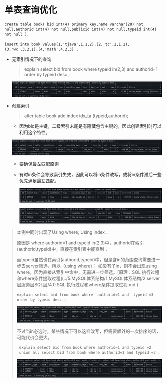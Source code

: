 # 单表查询优化

```
create table book( bid int(4) primary key,name varchar(20) not null,authorid int(4) not null,publicid int(4) not null,typeid int(4) not null );
 
insert into book values(1,'tjava',1,1,2),(2,'tc',2,1,2),(3,'wx',3,2,1),(4,'math',4,2,3) ;
```

- 无索引情况下的查询

  > explain select bid from book where typeid in(2,3) and authorid=1  order by typeid desc ;

  ![image-20220517114018422](.pics/image-20220517114018422.png)

- 创建索引

  > alter table book add index idx_ta (typeid,authorid);

  - 因为bid是主键，二级索引末尾是有隐藏包含主键的，因此创建索引时可以利用这个特性。

  ![image-20220517114325422](.pics/image-20220517114325422.png)

  - 要确保最左匹配原则

  - 有时in条件会导致索引失效，因此可以将in条件改写，或将in条件滞后一些优先满足最左匹配。

    ![image-20220517114804582](.pics/image-20220517114804582.png)

    ![image-20220517114838494](.pics/image-20220517114838494.png)



> 本例中同时出现了Using where; Using index：
>
> 原因是 where  authorid=1 and  typeid in(2,3)中，authorid在索引(authorid,typeid)中，直接在索引表中能查到；
>
> 而typeid虽然也在索引(authorid,typeid)中，但是含in的范围查询需要进一步去server筛选，所以（using where）；
> 如没有了in，则不会出现using where，因为直接从索引中命中，无需进一步筛选。[原理：SQL 执行过程和where条件提取过程](../5.MySQL体系结构/1.MySQL体系结构/2.server层服务层SQL层/4.0.SQL 执行过程和where条件提取过程.md	)
>
> ```
> explain select bid from book where  authorid=1 and  typeid =3 order by typeid desc ;
> ```
>
> ![image-20220517120942819](.pics/image-20220517120942819.png)
>
> 不过当in必选时，某些情况下可以这样改写，但需要额外的一次排序的话，可能代价会更大。
>
> ```
>  explain select bid from book where authorid=1 and typeid =2 
>  union all select bid from book where authorid=1 and typeid =3 ;
> ```
>
> ![image-20220517121053810](.pics/image-20220517121053810.png)

